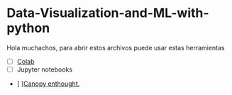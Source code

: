 # Data-Visualization-and-ML-with-python
Hola muchachos, para abrir estos archivos puede usar estas herramientas

- [ ] [Colab](https://colab.research.google.com/notebooks/welcome.ipynb#recent=true)
- [ ] Jupyter notebooks 
- [ ][Canopy enthought.](https://www.enthought.com/product/canopy/")
